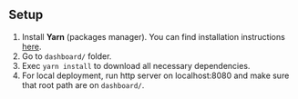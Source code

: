 ## Setup

1. Install **Yarn** (packages manager). You can find installation instructions [here](https://yarnpkg.com/en/docs/install).
2. Go to `dashboard/` folder.
3. Exec `yarn install` to download all necessary dependencies.
4. For local deployment, run http server on localhost:8080 and make sure that root path are on `dashboard/`.